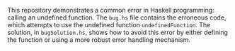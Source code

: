 This repository demonstrates a common error in Haskell programming: calling an undefined function. The `bug.hs` file contains the erroneous code, which attempts to use the undefined function `undefinedFunction`.  The solution, in `bugSolution.hs`, shows how to avoid this error by either defining the function or using a more robust error handling mechanism.